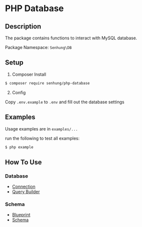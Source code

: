 # PHP Database

## Description

The package contains functions to interact with MySQL database.

Package Namespace: `Senhung\DB`

## Setup

1. Composer Install

```bash
$ composer require senhung/php-database
```

2. Config

Copy `.env.example` to `.env` and fill out the database settings

## Examples

Usage examples are in `examples/...`

run the following to test all examples:

```bash
$ php example
```

## How To Use

### Database

 - [Connection](docs/database/connection.md)
 - [Query Builder](docs/database/querybuilder.md)

### Schema

 - [Blueprint](docs/schema/blueprint.md)
 - [Schema](docs/schema/schema.md)
 